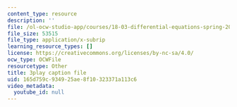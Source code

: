 ```yaml
---
content_type: resource
description: ''
file: /ol-ocw-studio-app/courses/18-03-differential-equations-spring-2010/165d759c934925ae8f10323371a113c6_EQJBp6Ym-6A.srt
file_size: 53515
file_type: application/x-subrip
learning_resource_types: []
license: https://creativecommons.org/licenses/by-nc-sa/4.0/
ocw_type: OCWFile
resourcetype: Other
title: 3play caption file
uid: 165d759c-9349-25ae-8f10-323371a113c6
video_metadata:
  youtube_id: null
---
```

